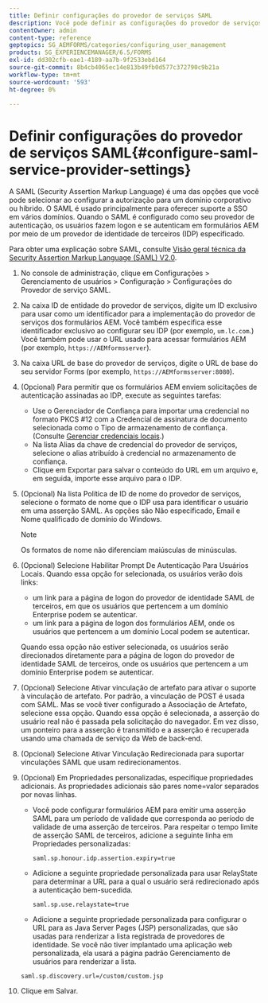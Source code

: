 ```yaml
---
title: Definir configurações do provedor de serviços SAML
description: Você pode definir as configurações do provedor de serviços SAML para permitir que os usuários façam logon e se autentiquem em formulários AEM por meio de um provedor de identidade de terceiros (IDP) especificado.
contentOwner: admin
content-type: reference
geptopics: SG_AEMFORMS/categories/configuring_user_management
products: SG_EXPERIENCEMANAGER/6.5/FORMS
exl-id: dd302cfb-eae1-4189-aa7b-9f2533ebd164
source-git-commit: 8b4cb4065ec14e813b49fb0d577c372790c9b21a
workflow-type: tm+mt
source-wordcount: '593'
ht-degree: 0%

---
```


# Definir configurações do provedor de serviços SAML{#configure-saml-service-provider-settings}

A SAML (Security Assertion Markup Language) é uma das opções que você pode selecionar ao configurar a autorização para um domínio corporativo ou híbrido. O SAML é usado principalmente para oferecer suporte a SSO em vários domínios. Quando o SAML é configurado como seu provedor de autenticação, os usuários fazem logon e se autenticam em formulários AEM por meio de um provedor de identidade de terceiros (IDP) especificado.

Para obter uma explicação sobre SAML, consulte [Visão geral técnica da Security Assertion Markup Language (SAML) V2.0](https://www.oasis-open.org/committees/download.php/20645/sstc-saml-tech-overview-2%200-draft-10.pdf).

1. No console de administração, clique em Configurações > Gerenciamento de usuários > Configuração > Configurações do Provedor de serviço SAML.
1. Na caixa ID de entidade do provedor de serviços, digite um ID exclusivo para usar como um identificador para a implementação do provedor de serviços dos formulários AEM. Você também especifica esse identificador exclusivo ao configurar seu IDP (por exemplo, `um.lc.com`.) Você também pode usar o URL usado para acessar formulários AEM (por exemplo, `https://AEMformsserver`).
1. Na caixa URL de base do provedor de serviços, digite o URL de base do seu servidor Forms (por exemplo, `https://AEMformsserver:8080`).
1. (Opcional) Para permitir que os formulários AEM enviem solicitações de autenticação assinadas ao IDP, execute as seguintes tarefas:

   * Use o Gerenciador de Confiança para importar uma credencial no formato PKCS #12 com a Credencial de assinatura de documento selecionada como o Tipo de armazenamento de confiança. (Consulte [Gerenciar credenciais locais](/help/forms/using/admin-help/local-credentials.md#managing-local-credentials).)
   * Na lista Alias da chave de credencial do provedor de serviços, selecione o alias atribuído à credencial no armazenamento de confiança.
   * Clique em Exportar para salvar o conteúdo do URL em um arquivo e, em seguida, importe esse arquivo para o IDP.

1. (Opcional) Na lista Política de ID de nome do provedor de serviços, selecione o formato de nome que o IDP usa para identificar o usuário em uma asserção SAML. As opções são Não especificado, Email e Nome qualificado de domínio do Windows.

   >[!NOTE]
   >
   >Os formatos de nome não diferenciam maiúsculas de minúsculas.

1. (Opcional) Selecione Habilitar Prompt De Autenticação Para Usuários Locais. Quando essa opção for selecionada, os usuários verão dois links:

   * um link para a página de logon do provedor de identidade SAML de terceiros, em que os usuários que pertencem a um domínio Enterprise podem se autenticar.
   * um link para a página de logon dos formulários AEM, onde os usuários que pertencem a um domínio Local podem se autenticar.

   Quando essa opção não estiver selecionada, os usuários serão direcionados diretamente para a página de logon do provedor de identidade SAML de terceiros, onde os usuários que pertencem a um domínio Enterprise podem se autenticar.

1. (Opcional) Selecione Ativar vinculação de artefato para ativar o suporte à vinculação de artefato. Por padrão, a vinculação de POST é usada com SAML. Mas se você tiver configurado a Associação de Artefato, selecione essa opção. Quando essa opção é selecionada, a asserção do usuário real não é passada pela solicitação do navegador. Em vez disso, um ponteiro para a asserção é transmitido e a asserção é recuperada usando uma chamada de serviço da Web de back-end.
1. (Opcional) Selecione Ativar Vinculação Redirecionada para suportar vinculações SAML que usam redirecionamentos.
1. (Opcional) Em Propriedades personalizadas, especifique propriedades adicionais. As propriedades adicionais são pares nome=valor separados por novas linhas.

   * Você pode configurar formulários AEM para emitir uma asserção SAML para um período de validade que corresponda ao período de validade de uma asserção de terceiros. Para respeitar o tempo limite de asserção SAML de terceiros, adicione a seguinte linha em Propriedades personalizadas:

     `saml.sp.honour.idp.assertion.expiry=true`

   * Adicione a seguinte propriedade personalizada para usar RelayState para determinar a URL para a qual o usuário será redirecionado após a autenticação bem-sucedida.

     `saml.sp.use.relaystate=true`

   * Adicione a seguinte propriedade personalizada para configurar o URL para as Java Server Pages (JSP) personalizadas, que são usadas para renderizar a lista registrada de provedores de identidade. Se você não tiver implantado uma aplicação web personalizada, ela usará a página padrão Gerenciamento de usuários para renderizar a lista.

   `saml.sp.discovery.url=/custom/custom.jsp`

1. Clique em Salvar.
